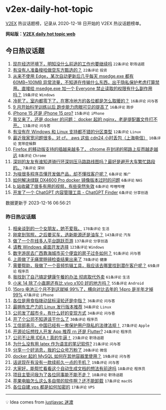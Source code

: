 # v2ex-daily-hot-topic

[V2EX](https://www.v2ex.com/) 热议话题榜，记录从 2020-12-18 日开始的 V2EX 热议话题榜单。

**网站版：[V2EX daily hot topic web](https://boojack.github.io/v2ex-daily-hot-topic-web/)**

## 今日热议话题

<!-- TODAY BEGIN -->

1. [现在经济环境下，明知没什么前途的工作也要继续吗](https://www.v2ex.com/t/1000870) `22条评论` `职场话题`
1. [有没有人准备梭哈做空东方甄选的？](https://www.v2ex.com/t/1000853) `22条评论` `投资`
1. [从来不使用 Edge，某次自动更新后几乎每天 msedge.exe 都有 60MB~100MB 异常流量，不知道在传输什么东西，出于隐私保护考虑打算禁用。直接给 msedge.exe 加一个 Everyone 禁止读取的权限有什么副作用吗？](https://www.v2ex.com/t/1000852) `19条评论` `Windows`
1. [冷死了，室内都零下了，在寒冷地方的各位都是怎么取暖的？](https://www.v2ex.com/t/1000898) `16条评论` `问与答`
1. [9 月开始科学训练以后 跑步能力肉眼可见的提高了](https://www.v2ex.com/t/1000872) `16条评论` `跑步`
1. [iPhone 15 还是 iPhone 15 pro?](https://www.v2ex.com/t/1000856) `15条评论` `iPhone`
1. [我又来了，还是 docker 的问题： docker 起的 nginx，老是提配置文件打不开。](https://www.v2ex.com/t/1000888) `13条评论` `问与答`
1. [有没有在 Windows 和 Linux 支持都不错的分区类型](https://www.v2ex.com/t/1000881) `12条评论` `Linux`
1. [最近我家宽问题很多，对 cf， aws 这些 cdn24 小时丢包（上海电信）](https://www.v2ex.com/t/1000854) `10条评论` `宽带症候群`
1. [Firefox 的移动版支持的插越来越多了， chrome 在封闭的邪路上反而越走越远](https://www.v2ex.com/t/1000866) `8条评论` `Chrome`
1. [深圳的友友有谁知道骑行环深圳压马路路线图吗？最好是避开大车繁忙路段的。](https://www.v2ex.com/t/1000859) `7条评论` `深圳`
1. [为啥很多程序员懂开发做产品，却不懂找客户呢？](https://www.v2ex.com/t/1000880) `6条评论` `推广`
1. [如何解决绿联 DX4600 Pro docker 镜像版本过时的问题](https://www.v2ex.com/t/1000879) `6条评论` `NAS`
1. [b 站收藏了很多有用的视频，有些突然失效](https://www.v2ex.com/t/1000875) `6条评论` `哔哩哔哩`
1. [开发了一个 ChatGPT 内容管理工具 - ChatGPT Finder](https://www.v2ex.com/t/1000862) `6条评论` `分享创造`

数据更新于 2023-12-16 06:56:21

<!-- TODAY END -->

### 昨日热议话题

<!-- YESTERDAY BEGIN -->

1. [相亲谈到的一个女朋友，她不爱我。](https://www.v2ex.com/t/1000740) `178条评论` `生活`
1. [刚拿到驾照，之后要买车，选新能源还是油车？](https://www.v2ex.com/t/1000550) `143条评论` `汽车`
1. [做了一个在线多人平台跳跃页游](https://www.v2ex.com/t/1000545) `137条评论` `分享创造`
1. [请教 Windows 桌面开发选择](https://www.v2ex.com/t/1000641) `123条评论` `Windows`
1. [数字游民去广西靠海城市买个便宜的房子过冬如何？](https://www.v2ex.com/t/1000554) `91条评论` `问与答`
1. [上周做了无痛胃肠镜检查结果出来了](https://www.v2ex.com/t/1000575) `78条评论` `健康`
1. [需要帮助，我做了一个音频剪辑工具，我应该去哪里找到潜在客户呢？](https://www.v2ex.com/t/1000564) `69条评论` `程序员`
1. [我找到了自己搞定健康午餐的办法 彻底取代外卖](https://www.v2ex.com/t/1000693) `61条评论` `生活`
1. [小米 14 除了小直屏还有比 vivo x100 好的地方吗？](https://www.v2ex.com/t/1000557) `55条评论` `Android`
1. [15pro 电池三个月不到这就掉 99%了，横向对比去年的 14pro 是半年才掉 99%](https://www.v2ex.com/t/1000617) `47条评论` `iPhone`
1. [各位是用食指拨动鼠标滚轮还是中指？](https://www.v2ex.com/t/1000724) `36条评论` `问与答`
1. [最拥有生产力的 Linux 发行版本推荐](https://www.v2ex.com/t/1000810) `34条评论` `Linux`
1. [公司发了超市卡，有什么好的变现方式](https://www.v2ex.com/t/1000702) `34条评论` `问与答`
1. [开了个公司不知道该干什么了](https://www.v2ex.com/t/1000808) `30条评论` `程序员`
1. [工信部表示，中国已经有一套保护用户隐私的法律法规！](https://www.v2ex.com/t/1000668) `27条评论` `Apple`
1. [开源论坛想找人开发 App 推荐 rn 还是 Flutter?](https://www.v2ex.com/t/1000776) `24条评论` `程序员`
1. [公司不让用 IDEA！真的牛逼！](https://www.v2ex.com/t/1000759) `23条评论` `职场话题`
1. [为什么没有用 latex 作为语言的笔记软件?](https://www.v2ex.com/t/1000660) `21条评论` `问与答`
1. [分享一个好消息，我的公众号万粉了](https://www.v2ex.com/t/1000541) `20条评论` `微信`
1. [docker 起的 MySQL 如何在其他容器里使用？](https://www.v2ex.com/t/1000758) `19条评论` `问与答`
1. [话说现在有没有一款续航久一点的手机？](https://www.v2ex.com/t/1000672) `19条评论` `问与答`
1. [大家好，能帮忙看看这个自动生成文档的想法有前途吗](https://www.v2ex.com/t/1000721) `18条评论` `程序员`
1. [项目主管问我为了各位同事能不能不走？](https://www.v2ex.com/t/1000561) `18条评论` `职场话题`
1. [苹果电脑怎么这么多自带的软件啊？还不能卸载](https://www.v2ex.com/t/1000785) `17条评论` `macOS`
1. [各位自建 vps 都是如何加密的](https://www.v2ex.com/t/1000676) `17条评论` `VPS`

<!-- YESTERDAY END -->

---

💡 Idea comes from [justjavac 迷渡](https://github.com/justjavac/)
